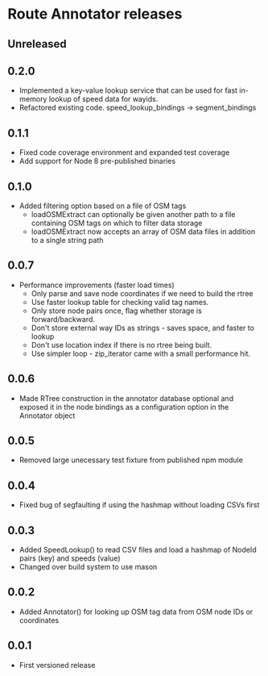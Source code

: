 # Route Annotator releases

## Unreleased

## 0.2.0
- Implemented a key-value lookup service that can be used for fast in-memory lookup of speed data for wayids.
- Refactored existing code.  speed_lookup_bindings -> segment_bindings

## 0.1.1
- Fixed code coverage environment and expanded test coverage
- Add support for Node 8 pre-published binaries

## 0.1.0
- Added filtering option based on a file of OSM tags
    * loadOSMExtract can optionally be given another path to a file containing OSM tags on which to filter data storage
    * loadOSMExtract now accepts an array of OSM data files in addition to a single string path

## 0.0.7
 - Performance improvements (faster load times)
    * Only parse and save node coordinates if we need to build the rtree
    * Use faster lookup table for checking valid tag names.
    * Only store node pairs once, flag whether storage is forward/backward.
    * Don't store external way IDs as strings - saves space, and faster to lookup
    * Don't use location index if there is no rtree being built.
    * Use simpler loop - zip_iterator came with a small performance hit.

## 0.0.6
 - Made RTree construction in the annotator database optional and exposed it in the node bindings as a configuration option in the Annotator object

## 0.0.5
 - Removed large unecessary test fixture from published npm module

## 0.0.4
 - Fixed bug of segfaulting if using the hashmap without loading CSVs first

## 0.0.3
 - Added SpeedLookup() to read CSV files and load a hashmap of NodeId pairs (key) and speeds (value)
 - Changed over build system to use mason

## 0.0.2
 - Added Annotator() for looking up OSM tag data from OSM node IDs or coordinates

## 0.0.1
 - First versioned release
